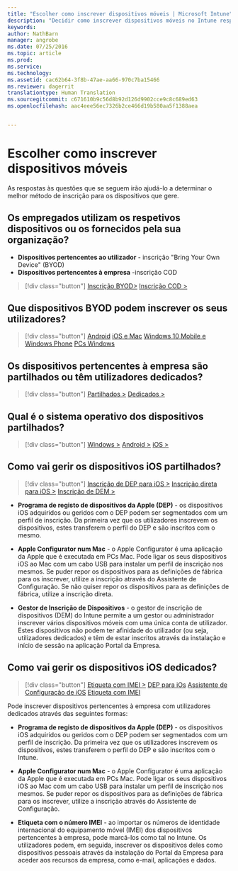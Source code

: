 ```yaml
---
title: "Escolher como inscrever dispositivos móveis | Microsoft Intune"
description: "Decidir como inscrever dispositivos móveis no Intune respondendo a algumas perguntas simples"
keywords: 
author: NathBarn
manager: angrobe
ms.date: 07/25/2016
ms.topic: article
ms.prod: 
ms.service: 
ms.technology: 
ms.assetid: cac62b64-3f8b-47ae-aa66-970c7ba15466
ms.reviewer: dagerrit
translationtype: Human Translation
ms.sourcegitcommit: c671610b9c56d8b92d126d9902cce9c8c689ed63
ms.openlocfilehash: aac4eee56ec7326b2ce466d19b580aa5f1388aea


---
```


# Escolher como inscrever dispositivos móveis

As respostas às questões que se seguem irão ajudá-lo a determinar o melhor método de inscrição para os dispositivos que gere.

## **Os empregados utilizam os respetivos dispositivos ou os fornecidos pela sua organização?**

  - **Dispositivos pertencentes ao utilizador** - inscrição "Bring Your Own Device" (BYOD)
  - **Dispositivos pertencentes à empresa** -inscrição COD

> [!div class="button"]
[Inscrição BYOD>](#what-byod-devices-can-your-users-enroll)   [Inscrição COD >](#are-your-company-owned-devices-shared-or-do-they-have-dedicated-users)

## **Que dispositivos BYOD podem inscrever os seus utilizadores?**

> [!div class="button"]
[Android](/intune/deploy-use/set-up-android-management-with-microsoft-intune) [iOS e Mac](/intune/deploy-use/set-up-ios-and-mac-management-with-microsoft-intune) [Windows 10 Mobile e Windows Phone](/intune/deploy-use/set-up-windows-phone-management-with-microsoft-intune) [PCs Windows](/intune/deploy-use/set-up-windows-device-management-with-microsoft-intune)

## **Os dispositivos pertencentes à empresa são partilhados ou têm utilizadores dedicados?**

> [!div class="button"]
[Partilhados >](#what-operating-system-are-your-shared-devices-running)   [Dedicados >](#how-will-you-manage-dedicated-ios-devices)


## **Qual é o sistema operativo dos dispositivos partilhados?**

  > [!div class="button"]
  [Windows >](/intune/deploy-use/enroll-corporate-owned-devices-with-the-device-enrollment-manager-in-microsoft-intune) [Android >](/intune/deploy-use/enroll-corporate-owned-devices-with-the-device-enrollment-manager-in-microsoft-intune) [iOS >](#how-will-you-manage-shared-ios-devices)

## **Como vai gerir os dispositivos iOS partilhados?**

  > [!div class="button"]
  [Inscrição de DEP para iOS >](/intune/deploy-use/ios-device-enrollment-program-in-microsoft-intune) [Inscrição direta para iOS >](/intune/deploy-use/ios-direct-enrollment-in-microsoft-intune)  [Inscrição de DEM >](/intune/deploy-use/enroll-corporate-owned-devices-with-the-device-enrollment-manager-in-microsoft-intune)

  - **Programa de registo de dispositivos da Apple (DEP)** - os dispositivos iOS adquiridos ou geridos com o DEP podem ser segmentados com um perfil de inscrição. Da primeira vez que os utilizadores inscrevem os dispositivos, estes transferem o perfil do DEP e são inscritos com o mesmo.

  - **Apple Configurator num Mac** - o Apple Configurator é uma aplicação da Apple que é executada em PCs Mac. Pode ligar os seus dispositivos iOS ao Mac com um cabo USB para instalar um perfil de inscrição nos mesmos. Se puder repor os dispositivos para as definições de fábrica para os inscrever, utilize a inscrição através do Assistente de Configuração. Se não quiser repor os dispositivos para as definições de fábrica, utilize a inscrição direta.

  - **Gestor de Inscrição de Dispositivos** - o gestor de inscrição de dispositivos (DEM) do Intune permite a um gestor ou administrador inscrever vários dispositivos móveis com uma única conta de utilizador. Estes dispositivos não podem ter afinidade do utilizador (ou seja, utilizadores dedicados) e têm de estar inscritos através da instalação e início de sessão na aplicação Portal da Empresa.

## **Como vai gerir os dispositivos iOS dedicados?**

  > [!div class="button"]
  [Etiqueta com IMEI >](/intune/deploy-use/specify-corporate-owned-devices-with-international-mobile-equipment-identity-imei-numbers) [DEP para iOs](/intune/deploy-use/ios-device-enrollment-program-in-microsoft-intune) [Assistente de Configuração de iOS](/intune/deploy-use/ios-setup-assistant-enrollment-in-microsoft-intune) [Etiqueta com IMEI](/intune/deploy-use/specify-corporate-owned-devices-with-international-mobile-equipment-identity-imei-numbers)

  Pode inscrever dispositivos pertencentes à empresa com utilizadores dedicados através das seguintes formas:

  - **Programa de registo de dispositivos da Apple (DEP)** - os dispositivos iOS adquiridos ou geridos com o DEP podem ser segmentados com um perfil de inscrição. Da primeira vez que os utilizadores inscrevem os dispositivos, estes transferem o perfil do DEP e são inscritos com o Intune.

  - **Apple Configurator num Mac** - o Apple Configurator é uma aplicação da Apple que é executada em PCs Mac. Pode ligar os seus dispositivos iOS ao Mac com um cabo USB para instalar um perfil de inscrição nos mesmos. Se puder repor os dispositivos para as definições de fábrica para os inscrever, utilize a inscrição através do Assistente de Configuração.

  - **Etiqueta com o número IMEI** - ao importar os números de identidade internacional do equipamento móvel (IMEI) dos dispositivos pertencentes à empresa, pode marcá-los como tal no Intune. Os utilizadores podem, em seguida, inscrever os dispositivos deles como dispositivos pessoais através da instalação do Portal da Empresa para aceder aos recursos da empresa, como e-mail, aplicações e dados.



<!--HONumber=Aug16_HO1-->


